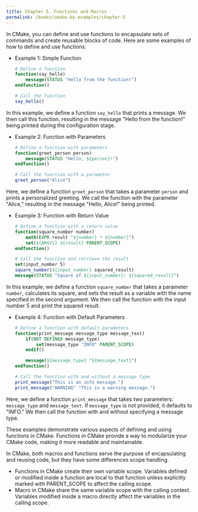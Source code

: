 ```yaml
---
title: Chapter 5. Functions and Macros
permalink: /books/cmake-by-examples/chapter-5
---
```


In CMake, you can define and use functions to encapsulate sets of commands and create reusable blocks of code. Here are some examples of how to define and use functions:

- Example 1: Simple Function

  ```cmake
  # Define a function
  function(say_hello)
      message(STATUS "Hello from the function!")
  endfunction()

  # Call the function
  say_hello()
  ```

In this example, we define a function `say_hello` that prints a message. We then call this function, resulting in the message "Hello from the function!" being printed during the configuration stage.

- Example 2: Function with Parameters

  ```cmake
  # Define a function with parameters
  function(greet_person person)
      message(STATUS "Hello, ${person}!")
  endfunction()

  # Call the function with a parameter
  greet_person("Alice")
  ```

Here, we define a function `greet_person` that takes a parameter `person` and prints a personalized greeting. We call the function with the parameter "Alice," resulting in the message "Hello, Alice!" being printed.

- Example 3: Function with Return Value

  ```cmake
  # Define a function with a return value
  function(square_number number)
      math(EXPR result "${number} * ${number}")
      set(${ARGV1} ${result} PARENT_SCOPE)
  endfunction()

  # Call the function and retrieve the result
  set(input_number 5)
  square_number(${input_number} squared_result)
  message(STATUS "Square of ${input_number}: ${squared_result}")
  ```

In this example, we define a function `square_number` that takes a parameter `number`, calculates its square, and sets the result as a variable with the name specified in the second argument. We then call the function with the input number 5 and print the squared result.

- Example 4: Function with Default Parameters

  ```cmake
  # Define a function with default parameters
  function(print_message message_type message_text)
      if(NOT DEFINED message_type)
          set(message_type "INFO" PARENT_SCOPE)
      endif()

      message(${message_type} "${message_text}")
  endfunction()

  # Call the function with and without a message type
  print_message("This is an info message.")
  print_message("WARNING" "This is a warning message.")
  ```

Here, we define a function `print_message` that takes two parameters: `message_type` and `message_text`. If `message_type` is not provided, it defaults to "INFO." We then call the function with and without specifying a message type.

These examples demonstrate various aspects of defining and using functions in CMake. Functions in CMake provide a way to modularize your CMake code, making it more readable and maintainable.

In CMake, both macros and functions serve the purpose of encapsulating and reusing code, but they have some differences scope handling.

- Functions in CMake create their own variable scope. Variables defined or modified inside a function are local to that function unless explicitly marked with PARENT_SCOPE to affect the calling scope.
- Macro in CMake share the same variable scope with the calling context. Variables modified inside a macro directly affect the variables in the calling scope.
